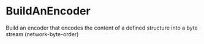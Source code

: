 # BuildAnEncoder
Build an encoder that encodes the content of a defined structure into a byte stream (network-byte-order)
